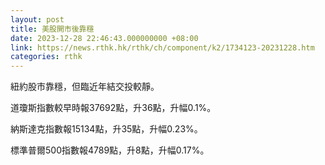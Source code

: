 ```yaml
---
layout: post
title: 美股開市後靠穩
date: 2023-12-28 22:46:43.000000000 +08:00
link: https://news.rthk.hk/rthk/ch/component/k2/1734123-20231228.htm
categories: rthk
---
```


紐約股市靠穩，但臨近年結交投較靜。

道瓊斯指數較早時報37692點，升36點，升幅0.1%。

納斯達克指數報15134點，升35點，升幅0.23%。

標準普爾500指數報4789點，升8點，升幅0.17%。
